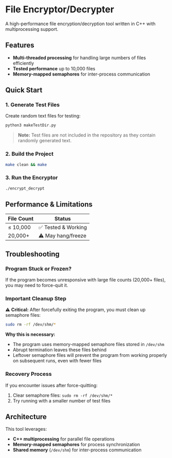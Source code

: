 # File Encryptor/Decrypter

A high-performance file encryption/decryption tool written in C++ with multiprocessing support.

## Features

- **Multi-threaded processing** for handling large numbers of files efficiently
- **Tested performance** up to 10,000 files
- **Memory-mapped semaphores** for inter-process communication

## Quick Start

### 1. Generate Test Files

Create random text files for testing:

```bash
python3 makeTestDir.py
```

> **Note:** Test files are not included in the repository as they contain randomly generated text.
### 2. Build the Project

```bash
make clean && make
```

### 3. Run the Encryptor

```bash
./encrypt_decrypt
```

## Performance & Limitations

| File Count | Status |
|------------|---------|
| ≤ 10,000   | ✅ Tested & Working |
| 20,000+    | ⚠️ May hang/freeze |

## Troubleshooting

### Program Stuck or Frozen?

If the program becomes unresponsive with large file counts (20,000+ files), you may need to force-quit it.

### Important Cleanup Step

⚠️ **Critical:** After forcefully exiting the program, you must clean up semaphore files:

```bash
sudo rm -rf /dev/shm/*
```

**Why this is necessary:**
- The program uses memory-mapped semaphore files stored in `/dev/shm`
- Abrupt termination leaves these files behind
- Leftover semaphore files will prevent the program from working properly on subsequent runs, even with fewer files

### Recovery Process

If you encounter issues after force-quitting:

1. Clear semaphore files: `sudo rm -rf /dev/shm/*`
2. Try running with a smaller number of test files

## Architecture

This tool leverages:
- **C++ multiprocessing** for parallel file operations
- **Memory-mapped semaphores** for process synchronization
- **Shared memory** (`/dev/shm`) for inter-process communication

